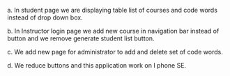a. In student page we are displaying table list of courses and code words instead of drop down box.

b. In Instructor login page we add new course in navigation bar instead of button and we remove generate student list button.

c. We add new page for administrator to add and delete set of code words. 

d. We reduce buttons and this application work on I phone SE.
